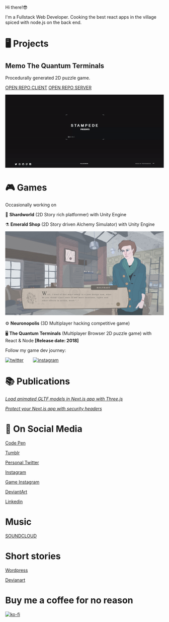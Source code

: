 Hi there!😎

I'm a Fullstack Web Developer. 
Cooking the best react apps in the village spiced with node.js on the back end.


# 🖥️ Projects


## Memo The Quantum Terminals

Procedurally generated 2D puzzle game.

[OPEN REPO CLIENT](https://github.com/oslavdev/memo-the-quantum-terminals-client)
[OPEN REPO SERVER](https://github.com/oslavdev/memo-the-quantum-terminals-server)

![Memo](assets/memo.gif?raw=true "Memo")


# 🎮 Games

Occasionally working on 

🔮 **Shardworld** (2D Story rich platformer) with Unity Engine 

⚗️ **Emerald Shop** (2D Story driven Alchemy Simulator) with Unity Engine 

![Emerald Shop](assets/ES.jpg?raw=true "Emerald Shop")

⚙️ **Neuronopolis** (3D Multiplayer hacking competitive game) 

🖥️  **The Quantum Terminals** (Multiplayer Browser 2D puzzle game) with React & Node **[Release date: 2018]**

Follow my game dev journey:
<div style="display:flex; flex-direction:row">
<a href="https://twitter.com/DevRijel" target="_blank">
 <img style="margin-right:30px;" src="https://github.com/paulrobertlloyd/socialmediaicons/blob/main/twitter-32x32.png" alt="twitter"/>
 </a>
 <a href="https://www.instagram.com/fogcradle/" target="_blank">
 <img  src="https://github.com/paulrobertlloyd/socialmediaicons/blob/main/instagram-32x32.png" alt="instagram"/>
 </a>
</div>

# 📚 Publications

[*Load animated GLTF models in Next.js app with Three.js*](https://oslavdev.medium.com/load-animated-gltf-models-in-next-js-app-with-three-js-8cf0a5d99e10)

[*Protect your Next.js app with security headers*](https://oslavdev.medium.com/protect-your-next-js-app-with-security-headers-7f70f4a95d63)


# 📱 On Social Media

[Code Pen](https://codepen.io/rijelek/pens/public)

[Tumblr](https://www.tumblr.com/blog/ekrijelgames)

[Personal Twitter](https://twitter.com/RijelEk)

[Instagram](https://www.instagram.com/ekrijel/)

[Game Instagram](https://www.instagram.com/fogcradle/)

[DeviantArt](https://www.deviantart.com/ekrijel)

[Linkedin](https://www.linkedin.com/in/jaros%C5%82aw-grishunin/)

# Music

[SOUNDCLOUD](https://soundcloud.com/oslawtichie)

# Short stories

[Wordpress](https://oslavtichie.wordpress.com/)

[Devianart](https://www.deviantart.com/ekrijel)

# Buy me a coffee for no reason
[![ko-fi](https://ko-fi.com/img/githubbutton_sm.svg)](https://ko-fi.com/D1D2N0KZ)
